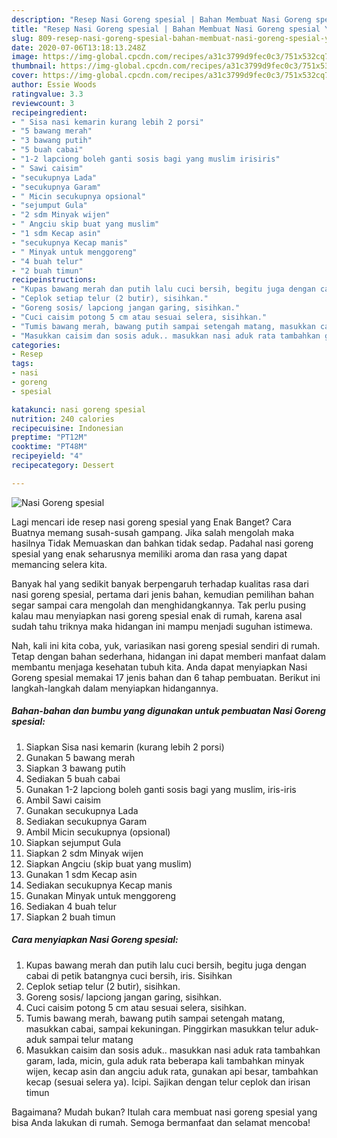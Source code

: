 ```yaml
---
description: "Resep Nasi Goreng spesial | Bahan Membuat Nasi Goreng spesial Yang Enak dan Simpel"
title: "Resep Nasi Goreng spesial | Bahan Membuat Nasi Goreng spesial Yang Enak dan Simpel"
slug: 809-resep-nasi-goreng-spesial-bahan-membuat-nasi-goreng-spesial-yang-enak-dan-simpel
date: 2020-07-06T13:18:13.248Z
image: https://img-global.cpcdn.com/recipes/a31c3799d9fec0c3/751x532cq70/nasi-goreng-spesial-foto-resep-utama.jpg
thumbnail: https://img-global.cpcdn.com/recipes/a31c3799d9fec0c3/751x532cq70/nasi-goreng-spesial-foto-resep-utama.jpg
cover: https://img-global.cpcdn.com/recipes/a31c3799d9fec0c3/751x532cq70/nasi-goreng-spesial-foto-resep-utama.jpg
author: Essie Woods
ratingvalue: 3.3
reviewcount: 3
recipeingredient:
- " Sisa nasi kemarin kurang lebih 2 porsi"
- "5 bawang merah"
- "3 bawang putih"
- "5 buah cabai"
- "1-2 lapciong boleh ganti sosis bagi yang muslim irisiris"
- " Sawi caisim"
- "secukupnya Lada"
- "secukupnya Garam"
- " Micin secukupnya opsional"
- "sejumput Gula"
- "2 sdm Minyak wijen"
- " Angciu skip buat yang muslim"
- "1 sdm Kecap asin"
- "secukupnya Kecap manis"
- " Minyak untuk menggoreng"
- "4 buah telur"
- "2 buah timun"
recipeinstructions:
- "Kupas bawang merah dan putih lalu cuci bersih, begitu juga dengan cabai di petik batangnya cuci bersih, iris. Sisihkan"
- "Ceplok setiap telur (2 butir), sisihkan."
- "Goreng sosis/ lapciong jangan garing, sisihkan."
- "Cuci caisim potong 5 cm atau sesuai selera, sisihkan."
- "Tumis bawang merah, bawang putih sampai setengah matang, masukkan cabai, sampai kekuningan. Pinggirkan masukkan telur aduk-aduk sampai telur matang"
- "Masukkan caisim dan sosis aduk.. masukkan nasi aduk rata tambahkan garam, lada, micin, gula aduk rata beberapa kali tambahkan minyak wijen, kecap asin dan angciu aduk rata, gunakan api besar, tambahkan kecap (sesuai selera ya). Icipi. Sajikan dengan telur ceplok dan irisan timun"
categories:
- Resep
tags:
- nasi
- goreng
- spesial

katakunci: nasi goreng spesial 
nutrition: 240 calories
recipecuisine: Indonesian
preptime: "PT12M"
cooktime: "PT48M"
recipeyield: "4"
recipecategory: Dessert

---
```



![Nasi Goreng spesial](https://img-global.cpcdn.com/recipes/a31c3799d9fec0c3/751x532cq70/nasi-goreng-spesial-foto-resep-utama.jpg)

Lagi mencari ide resep nasi goreng spesial yang Enak Banget? Cara Buatnya memang susah-susah gampang. Jika salah mengolah maka hasilnya Tidak Memuaskan dan bahkan tidak sedap. Padahal nasi goreng spesial yang enak seharusnya memiliki aroma dan rasa yang dapat memancing selera kita.



Banyak hal yang sedikit banyak berpengaruh terhadap kualitas rasa dari nasi goreng spesial, pertama dari jenis bahan, kemudian pemilihan bahan segar sampai cara mengolah dan menghidangkannya. Tak perlu pusing kalau mau menyiapkan nasi goreng spesial enak di rumah, karena asal sudah tahu triknya maka hidangan ini mampu menjadi suguhan istimewa.


Nah, kali ini kita coba, yuk, variasikan nasi goreng spesial sendiri di rumah. Tetap dengan bahan sederhana, hidangan ini dapat memberi manfaat dalam membantu menjaga kesehatan tubuh kita. Anda dapat menyiapkan Nasi Goreng spesial memakai 17 jenis bahan dan 6 tahap pembuatan. Berikut ini langkah-langkah dalam menyiapkan hidangannya.

<!--inarticleads1-->

##### Bahan-bahan dan bumbu yang digunakan untuk pembuatan Nasi Goreng spesial:

1. Siapkan  Sisa nasi kemarin (kurang lebih 2 porsi)
1. Gunakan 5 bawang merah
1. Siapkan 3 bawang putih
1. Sediakan 5 buah cabai
1. Gunakan 1-2 lapciong boleh ganti sosis bagi yang muslim, iris-iris
1. Ambil  Sawi caisim
1. Gunakan secukupnya Lada
1. Sediakan secukupnya Garam
1. Ambil  Micin secukupnya (opsional)
1. Siapkan sejumput Gula
1. Siapkan 2 sdm Minyak wijen
1. Siapkan  Angciu (skip buat yang muslim)
1. Gunakan 1 sdm Kecap asin
1. Sediakan secukupnya Kecap manis
1. Gunakan  Minyak untuk menggoreng
1. Sediakan 4 buah telur
1. Siapkan 2 buah timun




<!--inarticleads2-->

##### Cara menyiapkan Nasi Goreng spesial:

1. Kupas bawang merah dan putih lalu cuci bersih, begitu juga dengan cabai di petik batangnya cuci bersih, iris. Sisihkan
1. Ceplok setiap telur (2 butir), sisihkan.
1. Goreng sosis/ lapciong jangan garing, sisihkan.
1. Cuci caisim potong 5 cm atau sesuai selera, sisihkan.
1. Tumis bawang merah, bawang putih sampai setengah matang, masukkan cabai, sampai kekuningan. Pinggirkan masukkan telur aduk-aduk sampai telur matang
1. Masukkan caisim dan sosis aduk.. masukkan nasi aduk rata tambahkan garam, lada, micin, gula aduk rata beberapa kali tambahkan minyak wijen, kecap asin dan angciu aduk rata, gunakan api besar, tambahkan kecap (sesuai selera ya). Icipi. Sajikan dengan telur ceplok dan irisan timun




Bagaimana? Mudah bukan? Itulah cara membuat nasi goreng spesial yang bisa Anda lakukan di rumah. Semoga bermanfaat dan selamat mencoba!
